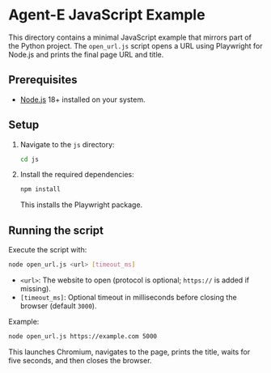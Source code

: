 # Agent-E JavaScript Example

This directory contains a minimal JavaScript example that mirrors part of the Python project.
The `open_url.js` script opens a URL using Playwright for Node.js and prints the final page URL and title.

## Prerequisites

- [Node.js](https://nodejs.org/) 18+ installed on your system.

## Setup

1. Navigate to the `js` directory:

   ```bash
   cd js
   ```

2. Install the required dependencies:

   ```bash
   npm install
   ```

   This installs the Playwright package.

## Running the script

Execute the script with:

```bash
node open_url.js <url> [timeout_ms]
```

- `<url>`: The website to open (protocol is optional; `https://` is added if missing).
- `[timeout_ms]`: Optional timeout in milliseconds before closing the browser (default `3000`).

Example:

```bash
node open_url.js https://example.com 5000
```

This launches Chromium, navigates to the page, prints the title, waits for five seconds, and then closes the browser.

